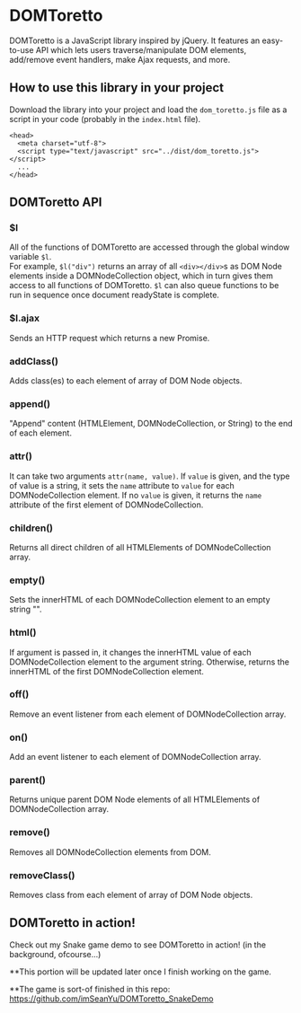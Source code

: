 # DOMToretto

DOMToretto is a JavaScript library inspired by jQuery.  It features an easy-to-use API which lets users traverse/manipulate DOM elements, add/remove event handlers, make Ajax requests, and more.

## How to use this library in your project

Download the library into your project and load the `dom_toretto.js` file as a script in your code (probably in the `index.html` file).

```
<head>
  <meta charset="utf-8">
  <script type="text/javascript" src="../dist/dom_toretto.js"></script>
  ...
</head>
```

## DOMToretto API

### $l
All of the functions of DOMToretto are accessed through the global window variable `$l`.  
For example, `$l("div")` returns an array of all `<div></div>`s as DOM Node elements inside a DOMNodeCollection object, which in turn gives them access to all functions of DOMToretto.
`$l` can also queue functions to be run in sequence once document readyState is complete.
### $l.ajax
Sends an HTTP request which returns a new Promise.
### addClass()
Adds class(es) to each element of array of DOM Node objects.
### append()
"Append" content (HTMLElement, DOMNodeCollection, or String) to the end of each element.
### attr()
It can take two arguments `attr(name, value)`.
If `value` is given, and the type of value is a string, it sets the `name` attribute to `value` for each DOMNodeCollection element.
If no `value` is given, it returns the `name` attribute of the first element of DOMNodeCollection.
### children()
Returns all direct children of all HTMLElements of DOMNodeCollection array.
### empty()
Sets the innerHTML of each DOMNodeCollection element to an empty string "".
### html()
If argument is passed in, it changes the innerHTML value of each DOMNodeCollection element to the argument string.
Otherwise, returns the innerHTML of the first DOMNodeCollection element.
### off()
Remove an event listener from each element of DOMNodeCollection array.
### on()
Add an event listener to each element of DOMNodeCollection array.
### parent()
Returns unique parent DOM Node elements of all HTMLElements of DOMNodeCollection array.
### remove()
Removes all DOMNodeCollection elements from DOM.
### removeClass()
Removes class from each element of array of DOM Node objects.


## DOMToretto in action!
Check out my Snake game demo to see DOMToretto in action! (in the background, ofcourse...)

**This portion will be updated later once I finish working on the game.

**The game is sort-of finished in this repo: https://github.com/imSeanYu/DOMToretto_SnakeDemo
